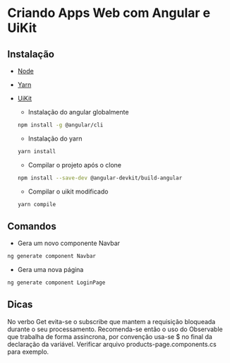 # Criando Apps Web com Angular e UiKit
## Instalação
- [Node](https://nodejs.org/en/)
- [Yarn](https://classic.yarnpkg.com/pt-BR/)
- [UiKit](https://getuikit.com/)

  - Instalação do angular globalmente
  ```sh
  npm install -g @angular/cli
  ```
  - Instalação do yarn
  ```sh
  yarn install
  ```
  - Compilar o projeto após o clone
  ```sh
  npm install --save-dev @angular-devkit/build-angular
  ``` 
  - Compilar o uikit modificado
  ```sh
  yarn compile
  ```
  
## Comandos
 - Gera um novo componente Navbar
  ```sh
  ng generate component Navbar
  ``` 
   - Gera uma nova página
  ```sh
  ng generate component LoginPage
  ```
## Dicas
No verbo Get evita-se o subscribe que mantem a requisição bloqueada durante o seu processamento. Recomenda-se então o uso do Observable que trabalha de forma assincrona, por convenção usa-se $ no final da declaração da variável. Verificar arquivo products-page.components.cs para exemplo.
